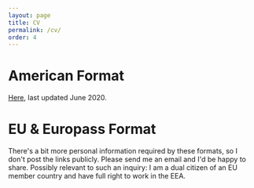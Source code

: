 ```yaml
---
layout: page
title: CV
permalink: /cv/
order: 4
---
```


# American Format
[Here](https://annabelrothschild.com/ARothschild_CV.pdf), last updated June 2020.

# EU & Europass Format
There's a bit more personal information required by these formats, so I don't post the links publicly. Please send me an email and I'd be happy to share. Possibly relevant to such an inquiry: I am a dual citizen of an EU member country and have full right to work in the EEA.